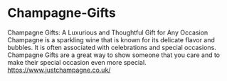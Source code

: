 # Champagne-Gifts
Champagne Gifts: A Luxurious and Thoughtful Gift for Any Occasion    Champagne is a sparkling wine that is known for its delicate flavor and bubbles. It is often associated with celebrations and special occasions. Champagne Gifts are a great way to show someone that you care and to make their special occasion even more special.
https://www.justchampagne.co.uk/

